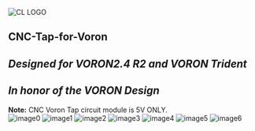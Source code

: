 ![CL LOGO]()
## CNC-Tap-for-Voron  


## *Designed for VORON2.4 R2 and VORON Trident*
## *In honor of the VORON Design*  
**Note:** CNC Voron Tap circuit module is 5V ONLY.  
![image0](https://github.com/Chaoticlab/CNC-Tap-for-Voron/blob/137ce66c9b763fd7e65264a8a69a24abd347a168/Specifications/Dingtalk_20230325114254.jpg)
![image1](https://github.com/Chaoticlab/CNC-Tap-for-Voron/blob/137ce66c9b763fd7e65264a8a69a24abd347a168/Specifications/Product%20Specification_D2FP-FN2_2.png)
![image2](https://github.com/Chaoticlab/CNC-Tap-for-Voron/blob/137ce66c9b763fd7e65264a8a69a24abd347a168/Specifications/Product%20Specification_D2FP-FN2(1)_3.png)
![image3](https://github.com/Chaoticlab/CNC-Tap-for-Voron/blob/137ce66c9b763fd7e65264a8a69a24abd347a168/Specifications/Product%20Specification_D2FP-FN2(1)__4.png)
![image4](https://github.com/Chaoticlab/CNC-Tap-for-Voron/blob/137ce66c9b763fd7e65264a8a69a24abd347a168/Specifications/Product%20Specification_D2FP-FN2(1)_5.png)
![image5](https://github.com/Chaoticlab/CNC-Tap-for-Voron/blob/137ce66c9b763fd7e65264a8a69a24abd347a168/Specifications/Product%20Specification_D2FP-FN2(1)_6.png)
![image6](https://github.com/Chaoticlab/CNC-Tap-for-Voron/blob/137ce66c9b763fd7e65264a8a69a24abd347a168/Specifications/Product%20Specification_D2FP-FN2(1)_7.png)
